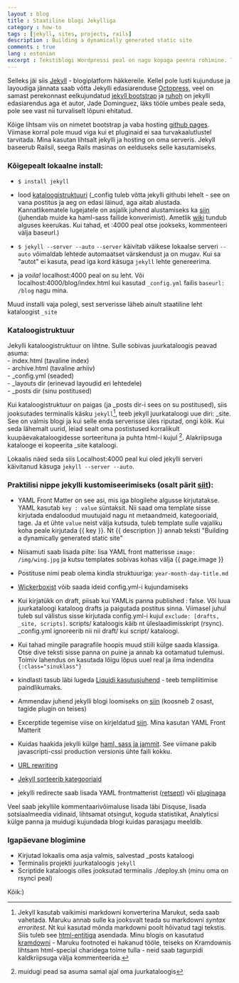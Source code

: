 ```yaml
---
layout : blog
title : Staatiline blogi Jekylliga
category : how-to
tags : [jekyll, sites, projects, rails]
description : Building a dynamically generated static site
comments : true
lang : estonian
excerpt : Tekstiblogi Wordpressi peal on nagu kopaga peenra rohimine. Tahan staatilist markdownis kirjutatud blogi. Ilma andmebaasi, kasutajaliidese jmt tarbetu kraamita ühe tõesti lihtsa tekstiblogi kohta. Ilma liigsete iluvidinateta nagu etteantud css ja github hosting. Kiiret, ühe näpuliigutusega uuendatavat. Standardse blogistruktuuriga (tagid, kategooriad, arhiiv). 
---
```


Selleks jäi siis [Jekyll](https://github.com/mojombo/jekyll) - blogiplatform häkkereile. Kellel pole lusti kujunduse ja layoudiga jännata saab võtta Jekylli edasiarenduse [Octopress](http://octopress.org/), veel on samast perekonnast eelkujundatud [jekyll bootstrap](http://jekyllbootstrap.com/) ja [ruhoh](http://ruhoh.com/) on jekylli edasiarendus aga et autor, Jade Dominguez, läks tööle umbes peale seda, pole see vast nii turvaliselt lõpuni ehitatud. 

Kõige lihtsam viis on nimetet bootstrap ja vaba hosting [github pages](http://pages.github.com/). Viimase korral pole muud viga kui et pluginaid ei saa turvakaalutlustel tarvitada. Mina kasutan lihtsalt jekylli ja hosting on oma serveris. Jekyll baseerub Railsil, seega Rails masinas on eelduseks selle kasutamiseks.

### Kõigepealt lokaalne install:

*  `$ install jekyll` 
	
-  lood [kataloogistruktuuri](http://ostatic.com/blog/build-your-site-with-jekyll) (&#95;config tuleb võtta jekylli githubi lehelt - see on vana postitus ja aeg on edasi läinud, aga aitab alustada. Kannatlikematele lugejatele on asjalik juhend alustamiseks ka [siin](https://github.com/henrik/jekyll) (juhendab muide ka haml-sass failide konverimist). Ametlik [wiki](https://github.com/mojombo/jekyll/wiki/Usage) tundub alguses keerukas. Kui tahad, et :4000 peal otse jookseks, kommenteeri välja baseurl.)
	
*  `$ jekyll --server --auto` 
	`--server` käivitab väikese lokaalse serveri `--auto` võimaldab lehtede automaatset värskendust ja on mugav. Kui sa "autot" ei kasuta, pead iga kord käsuga `jekyll` lehte genereerima. 
	
* ja *voila!* localhost:4000 peal on su leht. Või localhost:4000/blog/index.html kui kasutad `_config.yml` failis `baseurl: /blog` nagu mina. 

Muud installi vaja polegi, sest serverisse läheb ainult staatiline leht kataloogist `_site`

### Kataloogistruktuur

Jekylli kataloogistruktuur on lihtne. Sulle sobivas juurkataloogis peavad asuma:  
	 - index.html  (tavaline index)  
	 - archive.html  (tavaline arhiiv)  
	 - &#95;config.yml  (seaded)  
	 - &#95;layouts dir  (erinevad layoudid eri lehtedele)  
	 - &#95;posts dir  (sinu postitused)  

Kui kataloogistruktuur on paigas (ja &#95;posts dir-i sees on su postitused), siis jooksutades terminalis käsku `jekyll`[^1], teeb jekyll juurkataloogi uue diri: &#95;site. See on valmis blogi ja kui selle enda serverisse üles riputad, ongi kõik. Kui seda lähemalt uurid, leiad sealt oma postistused korralikult kuupäevakataloogidesse sorteerituna ja puhta html-i kujul [^2]. Alakriipsuga katalooge ei kopeerita \_site kataloogi. 

Lokaalis näed seda siis Localhost:4000 peal kui oled jekylli serveri käivitanud käsuga `jekyll --server --auto`. 

### Praktilisi nippe jekylli kustomiseerimiseks (osalt pärit [siit](http://www.kinnetica.com/2011/04/17/jekyll-tips-and-tricks/)):  

- YAML Front Matter on see asi, mis iga blogilehe algusse kirjutatakse. YAML kasutab `key : value` süntaksit. Nii saad oma template sisse kirjutada endaloodud muutujaid nagu nt metaandmeid, kategooriaid, tage. Ja et ühte `value` neist välja kutsuda, tuleb template sulle vajaliku koha peale kirjutada &#123;&#123; key &#125;&#125;. Nt &#123;&#123; description &#125;&#125; annab teksti "Building a dynamically generated static site" 

- Niisamuti saab lisada pilte: lisa YAML front matterisse `image: /img/wing.jpg` ja kutsu templates sobivas kohas välja &#123;&#123;  page.image &#125;&#125;  
- Postituse nimi peab olema kindla struktuuriga: `year-month-day-title.md `  
- [Wickerboxist](http://www.wickerbox.net/project/wickerbox-net-with-jekyll/) võib saada ideid config.yml-i kujundamiseks  
- Kui kirjatükk on draft, piisab kui YAMLis panna published : false. Või luua juurkataloogi kataloog drafts ja paigutada postitus sinna. Viimasel juhul tuleb sul välistus sisse kirjutada config.yml-i kujul `exclude: [drafts, _site, scripts]`. scripts/ kataloogis käib nt üleslaadimisskript (rsync). &#95;config.yml ignoreerib nii nii draft/ kui script/ kataloogi.  
- Kui tahad mingile paragrafile hoopis muud stiili külge saada klassiga. Otse dive teksti sisse panna on puine ja annab ka ootamatud tulemusi. Toimiv lahendus on kasutada lõigu lõpus uuel real ja ilma indendita `{:class="sinuklass"}`  
- kindlasti tasub läbi lugeda [Liquidi kasutusjuhend](https://github.com/shopify/liquid/wiki/liquid-for-designers) - teeb templiitimise paindlikumaks.  
- Ammendav juhend jekylli blogi loomiseks on [siin](http://erjjones.github.com/blog/How-I-built-my-blog-in-one-day/) (koosneb 2 osast, tagide plugin on teises)  
- Excerptide tegemise viise on kirjeldatud [siin](http://xconstruct.net/2012/05/01/jekyll-part-1-excerpts/). Mina kasutan YAML Front Matterit  
- Kuidas haakida jekylli külge [haml, sass ja jammit](http://mikeferrier.com/2011/04/29/blogging-with-jekyll-haml-sass-and-jammit/). See viimane pakib javascripti-cssi production versionis ühte faili kokku.  
- [URL rewriting](http://andrewho.co.uk/weblog/clean-urls-on-jekyll-apache)  
- [Jekyll sorteerib kategooriaid](http://dseifried.wordpress.com/2011/11/25/jekyll-yaml-front-matter-and-the-liquid-templating-system/)  
- jekylli redirecte saab lisada YAML frontmatterist ([retsept](http://marran.com/tech/creating-redirects-with-jekyll/)) või [pluginaga](https://github.com/tsmango/jekyll_alias_generator)

Veel saab jekyllile kommentaarivõimaluse lisada läbi Disquse, lisada sotsiaalmeedia vidinaid, lihtsamat otsingut, koguda statistikat, Analyticsi külge panna ja muidugi kujundada blogi kuidas parasjagu meeldib. 

### Igapäevane blogimine

- Kirjutad lokaalis oma asja valmis, salvestad \_posts kataloogi
- Terminalis projekti juurkataloogis `jekyll`
- Scriptide kataloogis olles jooksutad terminalis ./deploy.sh (minu oma on rsynci peal)

Kõik:)

[^1]: Jekyll kasutab vaikimisi markdowni konverterina Marukut, seda saab vahetada. Maruku annab sulle ka jooksvalt teada su markdowni _syntax erroritest_. Nt kui kasutad mõnda markdowni poolt hõivatud tagi tekstis. Siis tuleb see [html-entitiga](http://maruku.rubyforge.org/entity_test.html) asendada. Minu blogis on kasutatud [kramdowni](http://kramdown.rubyforge.org/quickref.html) - Maruku footnoted ei hakanud tööle, teiseks on Kramdownis lihtsam html-special charidega toime tulla - neid saab tagurpidi kaldkriipsuga välja kommenteerida.

[^2]:muidugi pead sa asuma samal ajal oma juurkataloogis